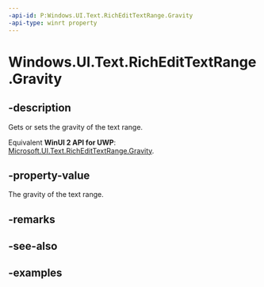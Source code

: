 ```yaml
---
-api-id: P:Windows.UI.Text.RichEditTextRange.Gravity
-api-type: winrt property
---
```


<!-- Property syntax.
public RangeGravity Gravity { get;  set; }
-->

# Windows.UI.Text.RichEditTextRange.Gravity

## -description

Gets or sets the gravity of the text range.

Equivalent **WinUI 2 API for UWP**: [Microsoft.UI.Text.RichEditTextRange.Gravity](/windows/winui/api/microsoft.ui.text.richedittextrange.gravity).

## -property-value

The gravity of the text range.

## -remarks

## -see-also

## -examples

